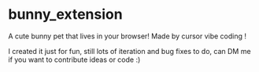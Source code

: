 # bunny_extension

A cute bunny pet that lives in your browser! Made by cursor vibe coding ! 

I created it just for fun, still lots of iteration and bug fixes to do, can DM me if you want to contribute ideas or code :)
